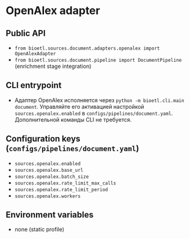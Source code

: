# OpenAlex adapter

## Public API
- `from bioetl.sources.document.adapters.openalex import OpenAlexAdapter`
- `from bioetl.sources.document.pipeline import DocumentPipeline` (enrichment stage integration)

## CLI entrypoint
- Адаптер OpenAlex исполняется через `python -m bioetl.cli.main document`.
  Управляйте его активацией настройкой `sources.openalex.enabled` в
  `configs/pipelines/document.yaml`. Дополнительной команды CLI не требуется.

## Configuration keys (`configs/pipelines/document.yaml`)
- `sources.openalex.enabled`
- `sources.openalex.base_url`
- `sources.openalex.batch_size`
- `sources.openalex.rate_limit_max_calls`
- `sources.openalex.rate_limit_period`
- `sources.openalex.workers`

## Environment variables
- none (static profile)
